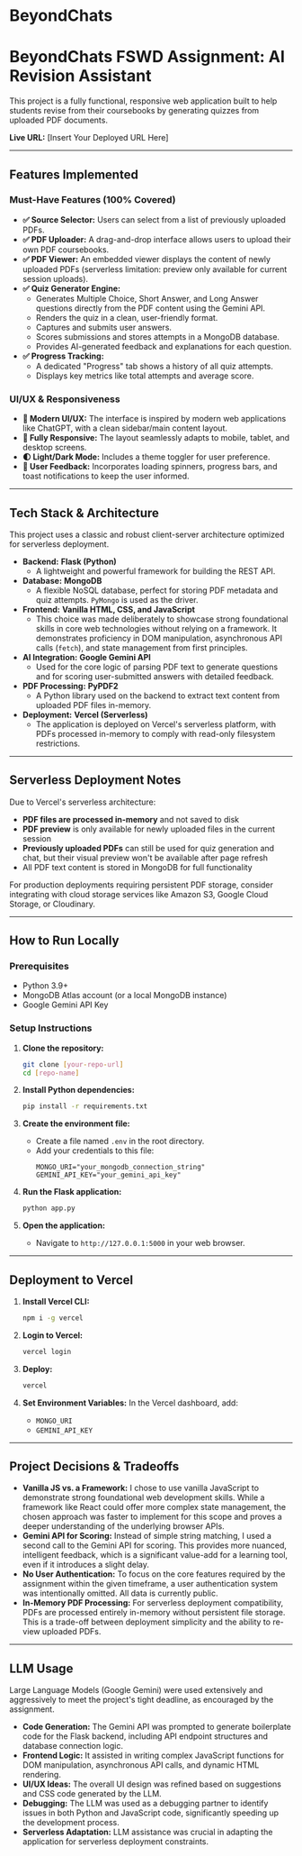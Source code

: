 # BeyondChats

# BeyondChats FSWD Assignment: AI Revision Assistant

This project is a fully functional, responsive web application built to help students revise from their coursebooks by generating quizzes from uploaded PDF documents.

**Live URL:** [Insert Your Deployed URL Here]

---

## Features Implemented

### Must-Have Features (100% Covered)
-   **✅ Source Selector:** Users can select from a list of previously uploaded PDFs.
-   **✅ PDF Uploader:** A drag-and-drop interface allows users to upload their own PDF coursebooks.
-   **✅ PDF Viewer:** An embedded viewer displays the content of newly uploaded PDFs (serverless limitation: preview only available for current session uploads).
-   **✅ Quiz Generator Engine:**
    -   Generates Multiple Choice, Short Answer, and Long Answer questions directly from the PDF content using the Gemini API.
    -   Renders the quiz in a clean, user-friendly format.
    -   Captures and submits user answers.
    -   Scores submissions and stores attempts in a MongoDB database.
    -   Provides AI-generated feedback and explanations for each question.
-   **✅ Progress Tracking:**
    -   A dedicated "Progress" tab shows a history of all quiz attempts.
    -   Displays key metrics like total attempts and average score.

### UI/UX & Responsiveness
-   **🎨 Modern UI/UX:** The interface is inspired by modern web applications like ChatGPT, with a clean sidebar/main content layout.
-   **📱 Fully Responsive:** The layout seamlessly adapts to mobile, tablet, and desktop screens.
-   **🌓 Light/Dark Mode:** Includes a theme toggler for user preference.
-   **💬 User Feedback:** Incorporates loading spinners, progress bars, and toast notifications to keep the user informed.

---

## Tech Stack & Architecture

This project uses a classic and robust client-server architecture optimized for serverless deployment.

-   **Backend:** **Flask (Python)**
    -   A lightweight and powerful framework for building the REST API.
-   **Database:** **MongoDB**
    -   A flexible NoSQL database, perfect for storing PDF metadata and quiz attempts. `PyMongo` is used as the driver.
-   **Frontend:** **Vanilla HTML, CSS, and JavaScript**
    -   This choice was made deliberately to showcase strong foundational skills in core web technologies without relying on a framework. It demonstrates proficiency in DOM manipulation, asynchronous API calls (`fetch`), and state management from first principles.
-   **AI Integration:** **Google Gemini API**
    -   Used for the core logic of parsing PDF text to generate questions and for scoring user-submitted answers with detailed feedback.
-   **PDF Processing:** **PyPDF2**
    -   A Python library used on the backend to extract text content from uploaded PDF files in-memory.
-   **Deployment:** **Vercel (Serverless)**
    -   The application is deployed on Vercel's serverless platform, with PDFs processed in-memory to comply with read-only filesystem restrictions.

---

## Serverless Deployment Notes

Due to Vercel's serverless architecture:
- **PDF files are processed in-memory** and not saved to disk
- **PDF preview** is only available for newly uploaded files in the current session
- **Previously uploaded PDFs** can still be used for quiz generation and chat, but their visual preview won't be available after page refresh
- All PDF text content is stored in MongoDB for full functionality

For production deployments requiring persistent PDF storage, consider integrating with cloud storage services like Amazon S3, Google Cloud Storage, or Cloudinary.

---

## How to Run Locally

### Prerequisites
-   Python 3.9+
-   MongoDB Atlas account (or a local MongoDB instance)
-   Google Gemini API Key

### Setup Instructions
1.  **Clone the repository:**
    ```bash
    git clone [your-repo-url]
    cd [repo-name]
    ```

2.  **Install Python dependencies:**
    ```bash
    pip install -r requirements.txt
    ```

3.  **Create the environment file:**
    -   Create a file named `.env` in the root directory.
    -   Add your credentials to this file:
        ```
        MONGO_URI="your_mongodb_connection_string"
        GEMINI_API_KEY="your_gemini_api_key"
        ```

4.  **Run the Flask application:**
    ```bash
    python app.py
    ```

5.  **Open the application:**
    -   Navigate to `http://127.0.0.1:5000` in your web browser.

---

## Deployment to Vercel

1. **Install Vercel CLI:**
   ```bash
   npm i -g vercel
   ```

2. **Login to Vercel:**
   ```bash
   vercel login
   ```

3. **Deploy:**
   ```bash
   vercel
   ```

4. **Set Environment Variables:**
   In the Vercel dashboard, add:
   - `MONGO_URI`
   - `GEMINI_API_KEY`

---

## Project Decisions & Tradeoffs

-   **Vanilla JS vs. a Framework:** I chose to use vanilla JavaScript to demonstrate strong foundational web development skills. While a framework like React could offer more complex state management, the chosen approach was faster to implement for this scope and proves a deeper understanding of the underlying browser APIs.
-   **Gemini API for Scoring:** Instead of simple string matching, I used a second call to the Gemini API for scoring. This provides more nuanced, intelligent feedback, which is a significant value-add for a learning tool, even if it introduces a slight delay.
-   **No User Authentication:** To focus on the core features required by the assignment within the given timeframe, a user authentication system was intentionally omitted. All data is currently public.
-   **In-Memory PDF Processing:** For serverless deployment compatibility, PDFs are processed entirely in-memory without persistent file storage. This is a trade-off between deployment simplicity and the ability to re-view uploaded PDFs.

---

## LLM Usage

Large Language Models (Google Gemini) were used extensively and aggressively to meet the project's tight deadline, as encouraged by the assignment.

-   **Code Generation:** The Gemini API was prompted to generate boilerplate code for the Flask backend, including API endpoint structures and database connection logic.
-   **Frontend Logic:** It assisted in writing complex JavaScript functions for DOM manipulation, asynchronous API calls, and dynamic HTML rendering.
-   **UI/UX Ideas:** The overall UI design was refined based on suggestions and CSS code generated by the LLM.
-   **Debugging:** The LLM was used as a debugging partner to identify issues in both Python and JavaScript code, significantly speeding up the development process.
-   **Serverless Adaptation:** LLM assistance was crucial in adapting the application for serverless deployment constraints.